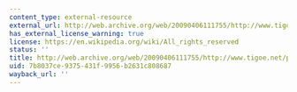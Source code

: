 ```yaml
---
content_type: external-resource
external_url: http://web.archive.org/web/20090406111755/http://www.tigoe.net/pcomp/code/category/code/picbasic-pro/161
has_external_license_warning: true
license: https://en.wikipedia.org/wiki/All_rights_reserved
status: ''
title: http://web.archive.org/web/20090406111755/http://www.tigoe.net/pcomp/code/category/code/picbasic-pro/161
uid: 7b8037ce-9375-431f-9956-b2631c808687
wayback_url: ''
---
```

